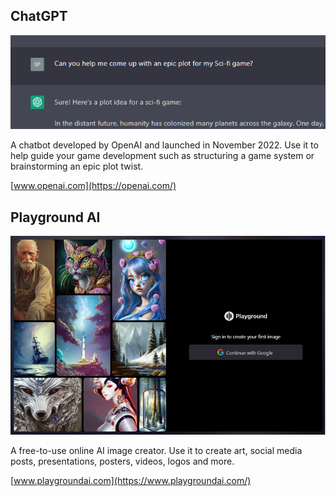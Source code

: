 ## ChatGPT
![Screenshot](chatgpt.png)

A chatbot developed by OpenAI and launched in November 2022.
Use it to help guide your game development such as structuring a game system or brainstorming an epic plot twist.

[www.openai.com](https://openai.com/)


## Playground AI
![Screenshot](playgroundai.png)

A free-to-use online AI image creator.
Use it to create art, social media posts, presentations, posters, videos, logos and more.

[www.playgroundai.com](https://www.playgroundai.com/)
